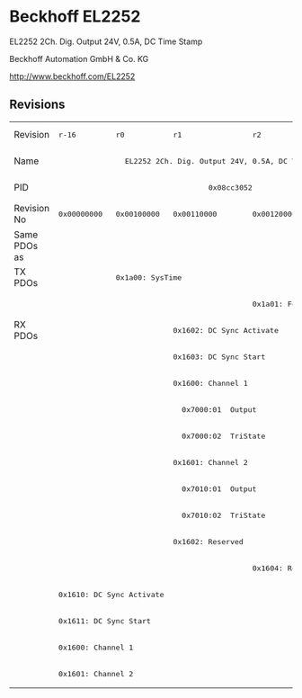 # Beckhoff EL2252

EL2252 2Ch. Dig. Output 24V, 0.5A, DC Time Stamp

Beckhoff Automation GmbH & Co. KG

http://www.beckhoff.com/EL2252

## Revisions
<table>
<tr >
<td>Revision</td>
<td><pre>r-16</pre></td>
<td><pre>r0</pre></td>
<td><pre>r1</pre></td>
<td><pre>r2</pre></td>
<td><pre>r3</pre></td>
<td><pre>r4</pre></td>
</tr>
<tr >
<td>Name</td>
<td colspan=6 align="center"><pre>EL2252 2Ch. Dig. Output 24V, 0.5A, DC Time Stamp</pre></td>
</tr>
<tr >
<td>PID</td>
<td colspan=6 align="center"><pre>0x08cc3052</pre></td>
</tr>
<tr >
<td>Revision No</td>
<td><pre>0x00000000</pre></td>
<td><pre>0x00100000</pre></td>
<td><pre>0x00110000</pre></td>
<td><pre>0x00120000</pre></td>
<td><pre>0x00130000</pre></td>
<td><pre>0x00140000</pre></td>
</tr>
<tr >
<td>Same PDOs as</td>
<td colspan=6 align="center"><pre></pre></td>
</tr>
<tr class="txpdo pdosection">
<td rowspan=2 valign=top>TX PDOs</td>
<td></td>
<td colspan=5 align="left"><pre>0x1a00: SysTime</pre></td>
<td></td>
</tr>
<tr class="txpdo pdosection">
<td colspan=3 align="left"></td>
<td colspan=3 align="left"><pre>0x1a01: Feedback</pre></td>
</tr>
<tr class="rxpdo pdosection">
<td rowspan=14 valign=top>RX PDOs</td>
<td colspan=2 align="left"></td>
<td colspan=4 align="left"><pre>0x1602: DC Sync Activate</pre></td>
<td></td>
</tr>
<tr class="rxpdo pdosection">
<td colspan=2 align="left"></td>
<td colspan=4 align="left"><pre>0x1603: DC Sync Start</pre></td>
</tr>
<tr class="rxpdo pdosection">
<td colspan=2 align="left"></td>
<td colspan=4 align="left"><pre>0x1600: Channel 1</pre></td>
</tr>
<tr class="rxpdo">
<td colspan=2 align="left"></td>
<td colspan=4 align="left"><pre>  0x7000:01  Output                BOOL</pre></td>
</tr>
<tr class="rxpdo">
<td colspan=2 align="left"></td>
<td colspan=4 align="left"><pre>  0x7000:02  TriState              BOOL</pre></td>
</tr>
<tr class="rxpdo pdosection">
<td colspan=2 align="left"></td>
<td colspan=4 align="left"><pre>0x1601: Channel 2</pre></td>
</tr>
<tr class="rxpdo">
<td colspan=2 align="left"></td>
<td colspan=4 align="left"><pre>  0x7010:01  Output                BOOL</pre></td>
</tr>
<tr class="rxpdo">
<td colspan=2 align="left"></td>
<td colspan=4 align="left"><pre>  0x7010:02  TriState              BOOL</pre></td>
</tr>
<tr class="rxpdo pdosection">
<td colspan=2 align="left"></td>
<td><pre>0x1602: Reserved</pre></td>
<td colspan=3 align="left"></td>
</tr>
<tr class="rxpdo pdosection">
<td colspan=3 align="left"></td>
<td colspan=3 align="left"><pre>0x1604: Reserved</pre></td>
</tr>
<tr class="rxpdo pdosection">
<td colspan=2 align="left"><pre>0x1610: DC Sync Activate</pre></td>
<td colspan=4 align="left"></td>
</tr>
<tr class="rxpdo pdosection">
<td colspan=2 align="left"><pre>0x1611: DC Sync Start</pre></td>
<td colspan=4 align="left"></td>
</tr>
<tr class="rxpdo pdosection">
<td colspan=2 align="left"><pre>0x1600: Channel 1</pre></td>
<td colspan=4 align="left"></td>
</tr>
<tr class="rxpdo pdosection">
<td colspan=2 align="left"><pre>0x1601: Channel 2</pre></td>
<td colspan=4 align="left"></td>
</tr>
</table>
